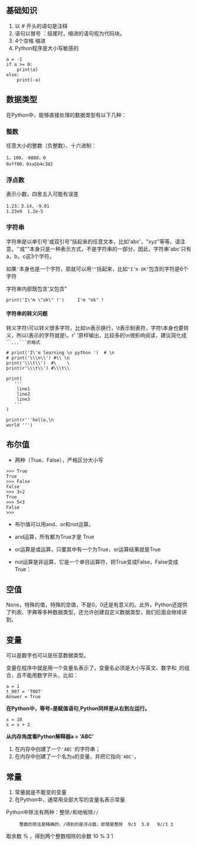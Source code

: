 ## 基础知识

1. 以 \# 开头的语句是注释
2. 语句以冒号 ：结尾时，缩进的语句视为代码块。
3. 4个空格 缩进
4. Python程序是大小写敏感的

```
a = -1
if a >= 0:
    print(a)
else:
    print(-a)
```

## 数据类型

在Python中，能够直接处理的数据类型有以下几种：

### 整数

任意大小的整数（负整数）、十六进制：

```
1，100，-8080，0
0xff00，0xa5b4c3d2
```

### 浮点数

表示小数，四舍五入可能有误差

```
1.23，3.14，-9.01
1.23e9  1.2e-5
```

### 字符串

字符串是以单引号'或双引号"括起来的任意文本，比如'abc'，"xyz"等等。请注意，''或""本身只是一种表示方式，不是字符串的一部分，因此，字符串'abc'只有a，b，c这3个字符。

如果`'`本身也是一个字符，那就可以用`""`括起来，比如`"I'm OK"`包含的字符是6个字符

字符串内部既包含'又包含"

```
print('I\'m \"ok\" !')     I'm "ok" !
```

#### 字符串的转义问题

转义字符\可以转义很多字符，比如\n表示换行，\t表示制表符，字符\本身也要转义，所以\表示的字符就是\，r' '原样输出，比较多的\n很影响阅读，建议简化成 \`\`\`````...```的格式````

```
# print('I\'m learning \n python ')  # \n
# print('\\\n\\') #\\ \n
print('\\\t\\')  #\    \
print(r'\\\t\\') #\\\t\\

print(
   '''
    line1 
    line2 
    line3 
   '''
)

print(r'''hello,\n
world ''')
```

## 布尔值

* 两种（True、False），严格区分大小写

```
>>> True
True
>>> False
False
>>> 3>2
True
>>> 5<3
False
>>>
```

* 布尔值可以用and、or和not运算。

* and运算，所有都为True才是 True

* or运算是或运算，只要其中有一个为True，or运算结果就是True

* not运算是非运算，它是一个单目运算符，把True变成False，False变成True：

## 空值

None，特殊的值，特殊的空值，不是0，0还是有意义的。此外，Python还提供了列表、字典等多种数据类型，还允许创建自定义数据类型，我们后面会继续讲到。

## 变量

可以是数字也可以是任意数据类型。

变量在程序中就是用一个变量名表示了，变量名必须是大小写英文、数字和`_`的组合，且不能用数字开头，比如：

```
a = 1
t_007 = 'T007'
Answer = True
```

**在Python中，等号**`=`**是赋值语句,Python同样是从右到左运行。**

```
x = 10
x = x + 2
```

**从内存角度看Python解释器a = 'ABC'**

1. 在内存中创建了一个`'ABC'`的字符串；
2. 在内存中创建了一个名为`a`的变量，并把它指向`'ABC'`。

## 常量

1. 常量就是不能变的变量
2. 在Python中，通常用全部大写的变量名表示常量

Python中除法有两种：整除`/`和地板除`//`

         整数的除法是精确的，/得到的是浮点数，即使是整除  9/3  3.0   9//3 3

取余数 %   ，得到两个整数相除的余数   10 % 3  1

